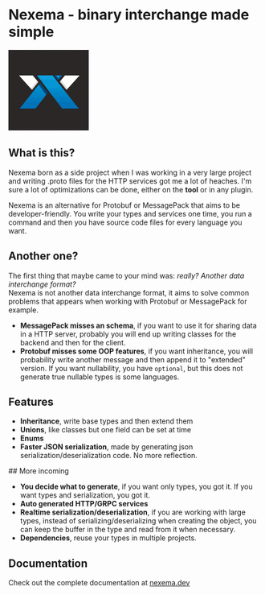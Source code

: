 # Nexema - binary interchange made simple

![Nexema logo](https://raw.githubusercontent.com/nexema/resources/main/nexemalogo-160.png)

## What is this?

Nexema born as a side project when I was working in a very large project and writing .proto files for the HTTP services got me a lot of heaches. I'm sure a lot of optimizations can be done, either on the **tool** or in any plugin.

Nexema is an alternative for Protobuf or MessagePack that aims to be developer-friendly. You write your types and services one time, you run a command and then you have source code files for every language you want.

## Another one?

The first thing that maybe came to your mind was: _really? Another data interchange format?_  
Nexema is not another data interchange format, it aims to solve common problems that appears when working with Protobuf or MessagePack for example.

- **MessagePack misses an schema**, if you want to use it for sharing data in a HTTP server, probably you will end up writing classes for the backend and then for the client.
- **Protobuf misses some OOP features**, if you want inheritance, you will probability write another message and then append it to "extended" version. If you want nullability, you have `optional`, but this does not generate true nullable types is some languages.

## Features

- **Inheritance**, write base types and then extend them
- **Unions**, like classes but one field can be set at time
- **Enums**
- **Faster JSON serialization**, made by generating json serialization/deserialization code. No more reflection.

## More incoming

- **You decide what to generate**, if you want only types, you got it. If you want types and serialization, you got it.
- **Auto generated HTTP/GRPC services**
- **Realtime serialization/deserialization**, if you are working with large types, instead of serializing/deserializing when creating the object, you can keep the buffer in the type and read from it when necessary.
- **Dependencies**, reuse your types in multiple projects.

## Documentation

Check out the complete documentation at [nexema.dev](https://nexema.dev)
